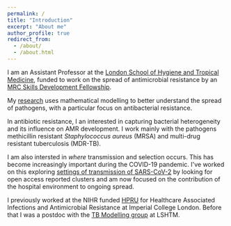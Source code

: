 ```yaml
---
permalink: /
title: "Introduction"
excerpt: "About me"
author_profile: true
redirect_from: 
  - /about/
  - /about.html
---
```


I am an Assistant Professor at the [London School of Hygiene and
Tropical Medicine](https://www.lshtm.ac.uk/aboutus/people/knight.gwen),
funded to work on the spread of antimicrobial resistance by an [MRC
Skills Development
Fellowship](https://www.mrc.ac.uk/skills-careers/fellowships/).

My [research](https://gwenknight.github.io/research/) uses
mathematical modelling to better understand the spread of pathogens, with a particular focus on antibacterial resistance.

In antibiotic resistance, I an interested in capturing bacterial heterogeneity and its influence on AMR development. I work mainly with the pathogens methicillin resistant *Staphylococcus aureus* (MRSA) and multi-drug resistant tuberculosis (MDR-TB).

I am also intersted in *where* transmission and selection occurs. This has become increasingly important during the COVID-19 pandemic. I've worked on this exploring [settings of transmission of SARS-CoV-2](covid19settings.com) by looking for open access reported clusters and am now focused on the contribution of the hospital environment to ongoing spread. 

I previously worked at the NIHR funded
[HPRU](https://www.imperial.ac.uk/medicine/hpru-amr) for Healthcare
Associated Infections and Antimicrobial Resistance at Imperial College
London. Before that I was a postdoc with the [TB Modelling
group](http://tbmodelling.lshtm.ac.uk/) at LSHTM.

